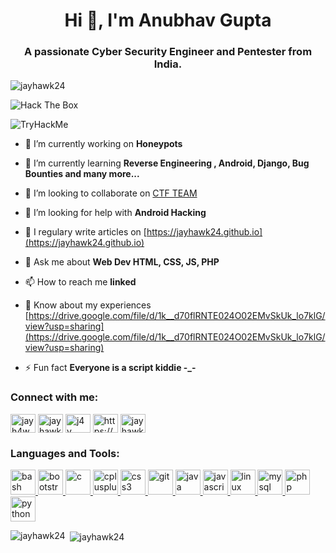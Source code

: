 <h1 align="center">Hi 👋, I'm Anubhav Gupta</h1>
<h3 align="center">A passionate Cyber Security Engineer and Pentester from India.</h3>

<p align="left"> <img src="https://komarev.com/ghpvc/?username=jayhawk24&label=Profile%20views&color=0e75b6&style=flat" alt="jayhawk24" /> </p>

![Hack The Box](http://www.hackthebox.eu/badge/image/179789)

![TryHackMe](https://tryhackme-badges.s3.amazonaws.com/jayhawk.png)

- 🔭 I’m currently working on **Honeypots**

- 🌱 I’m currently learning **Reverse Engineering , Android, Django, Bug Bounties and many more...**

- 👯 I’m looking to collaborate on [CTF TEAM](https://ctftime.org/team/110881)

- 🤝 I’m looking for help with **Android Hacking**

- 📝 I regulary write articles on [https://jayhawk24.github.io](https://jayhawk24.github.io)

- 💬 Ask me about **Web Dev HTML, CSS, JS, PHP**

- 📫 How to reach me **linked**

- 📄 Know about my experiences [https://drive.google.com/file/d/1k__d70flRNTE024O02EMvSkUk_lo7klG/view?usp=sharing](https://drive.google.com/file/d/1k__d70flRNTE024O02EMvSkUk_lo7klG/view?usp=sharing)

- ⚡ Fun fact **Everyone is a script kiddie -_-**

<p align="left">
<h3 align="left">Connect with me:</h3>
<a href="https://twitter.com/jayh4wk" target="blank"><img align="center" src="https://cdn.jsdelivr.net/npm/simple-icons@3.0.1/icons/twitter.svg" alt="jayh4wk" height="30" width="40" /></a>
<a href="https://linkedin.com/in/jayhawk24" target="blank"><img align="center" src="https://cdn.jsdelivr.net/npm/simple-icons@3.0.1/icons/linkedin.svg" alt="jayhawk24" height="30" width="40" /></a>
<a href="https://www.youtube.com/c/j4y h4wk" target="blank"><img align="center" src="https://cdn.jsdelivr.net/npm/simple-icons@3.0.1/icons/youtube.svg" alt="j4y h4wk" height="30" width="40" /></a>
<a href="https://www.codechef.com/users/https://www.codechef.com/users/jayhawk" target="blank"><img align="center" src="https://cdn.jsdelivr.net/npm/simple-icons@3.1.0/icons/codechef.svg" alt="https://www.codechef.com/users/jayhawk" height="30" width="40" /></a>
<a href="https://www.hackerrank.com/jayhawk" target="blank"><img align="center" src="https://cdn.jsdelivr.net/npm/simple-icons@3.0.1/icons/hackerrank.svg" alt="jayhawk" height="30" width="40" /></a>
</p>

<h3 align="left">Languages and Tools:</h3>
<p align="left"> <a href="https://www.gnu.org/software/bash/" target="_blank"> <img src="https://www.vectorlogo.zone/logos/gnu_bash/gnu_bash-icon.svg" alt="bash" width="40" height="40"/> </a> <a href="https://getbootstrap.com" target="_blank"> <img src="https://devicons.github.io/devicon/devicon.git/icons/bootstrap/bootstrap-plain.svg" alt="bootstrap" width="40" height="40"/> </a> <a href="https://www.cprogramming.com/" target="_blank"> <img src="https://devicons.github.io/devicon/devicon.git/icons/c/c-original.svg" alt="c" width="40" height="40"/> </a> <a href="https://www.w3schools.com/cpp/" target="_blank"> <img src="https://devicons.github.io/devicon/devicon.git/icons/cplusplus/cplusplus-original.svg" alt="cplusplus" width="40" height="40"/> </a> <a href="https://www.w3schools.com/css/" target="_blank"> <img src="https://devicons.github.io/devicon/devicon.git/icons/css3/css3-original-wordmark.svg" alt="css3" width="40" height="40"/> </a> <a href="https://git-scm.com/" target="_blank"> <img src="https://www.vectorlogo.zone/logos/git-scm/git-scm-icon.svg" alt="git" width="40" height="40"/> </a> <a href="https://www.java.com" target="_blank"> <img src="https://devicons.github.io/devicon/devicon.git/icons/java/java-original-wordmark.svg" alt="java" width="40" height="40"/> </a> <a href="https://developer.mozilla.org/en-US/docs/Web/JavaScript" target="_blank"> <img src="https://devicons.github.io/devicon/devicon.git/icons/javascript/javascript-original.svg" alt="javascript" width="40" height="40"/> </a> <a href="https://www.linux.org/" target="_blank"> <img src="https://devicons.github.io/devicon/devicon.git/icons/linux/linux-original.svg" alt="linux" width="40" height="40"/> </a> <a href="https://www.mysql.com/" target="_blank"> <img src="https://devicons.github.io/devicon/devicon.git/icons/mysql/mysql-original-wordmark.svg" alt="mysql" width="40" height="40"/> </a> <a href="https://www.php.net" target="_blank"> <img src="https://devicons.github.io/devicon/devicon.git/icons/php/php-original.svg" alt="php" width="40" height="40"/> </a> <a href="https://www.python.org" target="_blank"> <img src="https://devicons.github.io/devicon/devicon.git/icons/python/python-original.svg" alt="python" width="40" height="40"/> </a> </p>

<p><img align="left" src="https://github-readme-stats.vercel.app/api/top-langs/?username=jayhawk24&layout=compact" alt="jayhawk24" /></p>

<p>&nbsp;<img align="center" src="https://github-readme-stats.vercel.app/api?username=jayhawk24&show_icons=true" alt="jayhawk24" /></p>

